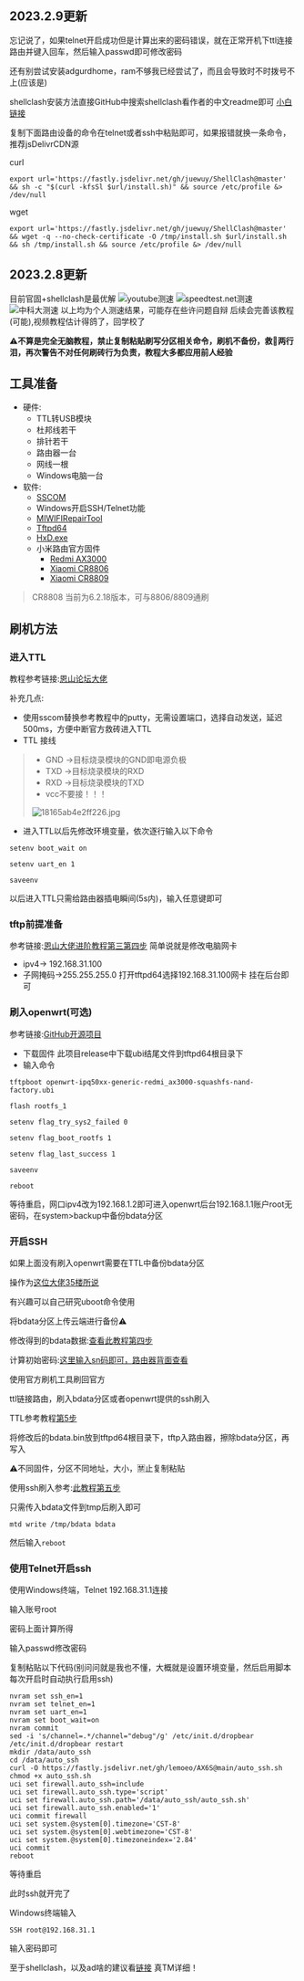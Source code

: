 ## 2023.2.9更新
忘记说了，如果telnet开启成功但是计算出来的密码错误，就在正常开机下ttl连接路由并键入回车，然后输入passwd即可修改密码

还有别尝试安装adgurdhome，ram不够我已经尝试了，而且会导致时不时拨号不上(应该是)

shellclash安装方法直接GitHub中搜索shellclash看作者的中文readme即可 [小白链接](https://github.com/juewuy/ShellClash/blob/master/README_CN.md)

复制下面路由设备的命令在telnet或者ssh中粘贴即可，如果报错就换一条命令，推荐jsDelivrCDN源

curl
```
export url='https://fastly.jsdelivr.net/gh/juewuy/ShellClash@master' && sh -c "$(curl -kfsSl $url/install.sh)" && source /etc/profile &> /dev/null
```

wget
```
export url='https://fastly.jsdelivr.net/gh/juewuy/ShellClash@master' && wget -q --no-check-certificate -O /tmp/install.sh $url/install.sh  && sh /tmp/install.sh && source /etc/profile &> /dev/null
```

## 2023.2.8更新
目前官固+shellclash是最优解
![youtube测速](https://s2.loli.net/2023/02/08/OXiMTc8h3gwVoDt.png)
![speedtest.net测速](https://s2.loli.net/2023/02/08/O2Yyg4mZpl5PzGX.png)
![中科大测速](https://s2.loli.net/2023/02/08/XbAvxtsOolEV1UF.png)
以上均为个人测速结果，可能存在些许问题自辩
后续会完善该教程(可能),视频教程估计得鸽了，回学校了

⚠️**不算是完全无脑教程，禁止复制粘贴刷写分区相关命令，刷机不备份，救🐔两行泪，再次警告不对任何刷砖行为负责，教程大多都应用前人经验**
## 工具准备
- 硬件: 
	- TTL转USB模块
	- 杜邦线若干
	- 排针若干
	- 路由器一台
	- 网线一根
	- Windows电脑一台
- 软件:
     - [SSCOM](http://www.viewprotech.com/upfile/2019/06/20190603155148_810.rar)
     - Windows开启SSH/Telnet功能
     - [MIWIFIRepairTool](https://bigota.miwifi.com/xiaoqiang/tools/MIWIFIRepairTool.x86.zip)
     - [Tftpd64](https://bitbucket.org/phjounin/tftpd64/downloads/Tftpd64-4.64-setup.exe)
     - [HxD.exe](https://github.com/lemoeo/AX6S/raw/main/%E5%B7%A5%E5%85%B7/HxD.zip)
     - 小米路由官方固件
	     - [Redmi AX3000](https://cdn.cnbj1.fds.api.mi-img.com/xiaoqiang/rom/ra81/miwifi_ra81_firmware_2c953_1.0.62.bin)
	     - [Xiaomi CR8806](https://cdn.cnbj1.fds.api.mi-img.com/xiaoqiang/rom/cr8806/miwifi_cr8806_firmware_4622b_6.2.33.bin)
	     - [Xiaomi CR8809](https://cdn.cnbj1.fds.api.mi-img.com/xiaoqiang/rom/cr8809/miwifi_cr8809_firmware_46dab_6.2.136.bin)
> CR8808 当前为6.2.18版本，可与8806/8809通刷
## 刷机方法
### 进入TTL
教程参考链接:[恩山论坛大佬](https://www.right.com.cn/forum/forum.php?mod=viewthread&tid=8255711&highlight=ttl&mobile=2)

补充几点:
- 使用sscom替换参考教程中的putty，无需设置端口，选择自动发送，延迟500ms，方便中断官方救砖进入TTL
- TTL 接线 
>  - GND ->目标烧录模块的GND即电源负极
>  - TXD  ->目标烧录模块的RXD
>  - RXD  ->目标烧录模块的TXD
>  - vcc不要接！！！
>  
>  ![18165ab4e2ff226.jpg](https://s2.loli.net/2023/01/13/nm5ZOoNFHKQT48L.jpg)
- 进入TTL以后先修改环境变量，依次逐行输入以下命令
```
setenv boot_wait on
```

```
setenv uart_en 1
```

```
saveenv
```
以后进入TTL只需给路由器插电瞬间(5s内)，输入任意键即可
### tftp前提准备
参考链接:[恩山大佬进阶教程第三第四步](https://www.right.com.cn/FORUM/forum.php?mod=viewthread&tid=8255773&page=1#pid17537975)
简单说就是修改电脑网卡
- ipv4-> 192.168.31.100
- 子网掩码->255.255.255.0
打开tftpd64选择192.168.31.100网卡
挂在后台即可
### 刷入openwrt(可选)
参考链接:[GitHub开源项目](https://github.com/hzyitc/openwrt-redmi-ax3000)
- 下载固件 此项目release中下载ubi结尾文件到tftpd64根目录下
- 输入命令
```
tftpboot openwrt-ipq50xx-generic-redmi_ax3000-squashfs-nand-factory.ubi
```

```
flash rootfs_1
```

```
setenv flag_try_sys2_failed 0
```

```
setenv flag_boot_rootfs 1
```

```
setenv flag_last_success 1
```

```
saveenv
```

```
reboot
```
等待重启，网口ipv4改为192.168.1.2即可进入openwrt后台192.168.1.1账户root无密码，在system>backup中备份bdata分区

### 开启SSH
如果上面没有刷入openwrt需要在TTL中备份bdata分区


操作为[这位大佬35楼所说](https://www.right.com.cn/forum/thread-8268392-1-1.html)

有兴趣可以自己研究uboot命令使用

将bdata分区上传云端进行备份⚠️

修改得到的bdata数据:[查看此教程第四步](https://post.m.smzdm.com/p/axzwv9w9/)

计算初始密码:[这里输入sn码即可，路由器背面查看](https://miwifi.dev/ssh)

使用官方刷机工具刷回官方

ttl链接路由，刷入bdata分区或者openwrt提供的ssh刷入

TTL参考教程[第5步](https://www.right.com.cn/FORUM/forum.php?mod=viewthread&tid=8255773&page=1#pid17537975)

将修改后的bdata.bin放到tftpd64根目录下，tftp入路由器，擦除bdata分区，再写入

⚠️不同固件，分区不同地址，大小，🈲止复制粘贴

使用ssh刷入参考:[此教程第五步](https://post.m.smzdm.com/p/axzwv9w9/)

只需传入bdata文件到tmp后刷入即可
```
mtd write /tmp/bdata bdata
```
然后输入`reboot`
### 使用Telnet开启ssh
使用Windows终端，Telnet 192.168.31.1连接

输入账号root

密码上面计算所得

输入passwd修改密码

复制粘贴以下代码(别问问就是我也不懂，大概就是设置环境变量，然后启用脚本每次开启时自动执行启用ssh)
```
nvram set ssh_en=1
nvram set telnet_en=1
nvram set uart_en=1
nvram set boot_wait=on
nvram commit
sed -i 's/channel=.*/channel="debug"/g' /etc/init.d/dropbear
/etc/init.d/dropbear restart
mkdir /data/auto_ssh
cd /data/auto_ssh
curl -O https://fastly.jsdelivr.net/gh/lemoeo/AX6S@main/auto_ssh.sh
chmod +x auto_ssh.sh
uci set firewall.auto_ssh=include
uci set firewall.auto_ssh.type='script'
uci set firewall.auto_ssh.path='/data/auto_ssh/auto_ssh.sh'
uci set firewall.auto_ssh.enabled='1'
uci commit firewall
uci set system.@system[0].timezone='CST-8'
uci set system.@system[0].webtimezone='CST-8'
uci set system.@system[0].timezoneindex='2.84'
uci commit
reboot
```
等待重启

此时ssh就开完了

Windows终端输入 
```
SSH root@192.168.31.1
```
输入密码即可

至于shellclash，以及ad啥的建议看[链接](https://www.right.com.cn/forum/forum.php?mod=viewthread&tid=8267066&extra=page%3D1&mobile=2)
真TM详细！
